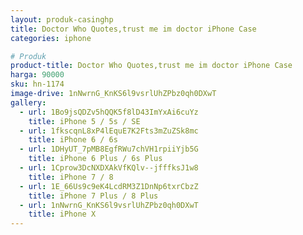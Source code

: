 ```yaml
---
layout: produk-casinghp
title: Doctor Who Quotes,trust me im doctor iPhone Case
categories: iphone

# Produk
product-title: Doctor Who Quotes,trust me im doctor iPhone Case
harga: 90000
sku: hn-1174
image-drive: 1nNwrnG_KnKS6l9vsrlUhZPbz0qh0DXwT
gallery:
  - url: 1Bo9jsQDZv5hQQK5f8lD43ImYxAi6cuYz
    title: iPhone 5 / 5s / SE
  - url: 1fkscqnL8xP4lEquE7K2Fts3mZuZSk8mc
    title: iPhone 6 / 6s
  - url: 1DHyUT_7pMB8EgfRWu7chVH1rpiiYjb5G
    title: iPhone 6 Plus / 6s Plus
  - url: 1Cprow3DcNXDXAkVfKQlv--jfffksJ1w8
    title: iPhone 7 / 8
  - url: 1E_66Us9c9eK4LcdRM3Z1DnNp6txrCbzZ
    title: iPhone 7 Plus / 8 Plus
  - url: 1nNwrnG_KnKS6l9vsrlUhZPbz0qh0DXwT
    title: iPhone X
---
```

